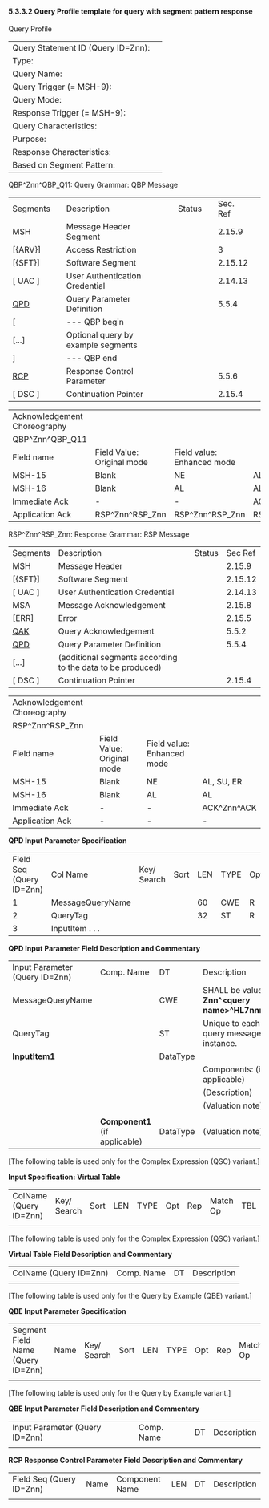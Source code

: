#### 5.3.3.2 Query Profile template for query with segment pattern response

Query Profile

|     |     |
| --- | --- |
| Query Statement ID (Query ID=Znn): |  |
| Type: |  |
| Query Name: |  |
| Query Trigger (= MSH-9): |  |
| Query Mode: |  |
| Response Trigger (= MSH-9): |  |
| Query Characteristics: |  |
| Purpose: |  |
| Response Characteristics: |  |
| Based on Segment Pattern: |  |

QBP^Znn^QBP_Q11: Query Grammar: QBP Message

|     |     |     |     |     |     |     |     |
| --- | --- | --- | --- | --- | --- | --- | --- |
| Segments |  | Description |  | Status |  | Sec. Ref |  |
| MSH |  | Message Header Segment |  |  |  | 2.15.9 |  |
| [\{ARV}] |  | Access Restriction |  |  |  | 3 |  |
| [\{SFT}] |  | Software Segment |  |  |  | 2.15.12 |  |
| [ UAC ] |  | User Authentication Credential |  |  |  | 2.14.13 |  |
| [QPD](#QPD) |  | Query Parameter Definition |  |  |  | 5.5.4 |  |
| [ |  | --- QBP begin |  |  |  |  |  |
| [...] |  | Optional query by example segments |  |  |  |  |  |
| ] |  | --- QBP end |  |  |  |  |  |
| [RCP](#RCP) |  | Response Control Parameter |  |  |  | 5.5.6 |  |
| [ DSC ] |  | Continuation Pointer |  |  |  | 2.15.4 |  |

|     |     |     |     |
| --- | --- | --- | --- |
| Acknowledgement Choreography |  |  |  |
| QBP^Znn^QBP_Q11 |  |  |  |
| Field name | Field Value: Original mode | Field value: Enhanced mode |  |
| MSH-15 | Blank | NE | AL, SU, ER |
| MSH-16 | Blank | AL | AL |
| Immediate Ack | - | - | ACK^Znn^ACK |
| Application Ack | RSP^Znn^RSP_Znn | RSP^Znn^RSP_Znn | RSP^Znn^RSP_Znn |

RSP^Znn^RSP_Znn: Response Grammar: RSP Message

|     |     |     |     |
| --- | --- | --- | --- |
| Segments | Description | Status | Sec Ref |
| MSH | Message Header |  | 2.15.9 |
| [\{SFT}] | Software Segment |  | 2.15.12 |
| [ UAC ] | User Authentication Credential |  | 2.14.13 |
| MSA | Message Acknowledgement |  | 2.15.8 |
| [ERR] | Error |  | 2.15.5 |
| [QAK](#QAK) | Query Acknowledgement |  | 5.5.2 |
| [QPD](#QPD) | Query Parameter Definition |  | 5.5.4 |
| [...] | (additional segments according to the data to be produced) |  |  |
| [ DSC ] | Continuation Pointer |  | 2.15.4 |

|     |     |     |     |
| --- | --- | --- | --- |
| Acknowledgement Choreography |  |  |  |
| RSP^Znn^RSP_Znn |  |  |  |
| Field name | Field Value: Original mode | Field value: Enhanced mode |  |
| MSH-15 | Blank | NE | AL, SU, ER |
| MSH-16 | Blank | AL | AL |
| Immediate Ack | - | - | ACK^Znn^ACK |
| Application Ack | - | - | - |

**QPD Input Parameter Specification**

|     |     |     |     |     |     |     |     |     |     |     |     |     |
| --- | --- | --- | --- | --- | --- | --- | --- | --- | --- | --- | --- | --- |
| Field Seq (Query ID=Znn) | Col Name | Key/ Search | Sort | LEN | TYPE | Opt | Rep | Match Op | TBL | Segment Field Name | Service Identifier Code | Element Name |
| 1 | MessageQueryName |  |  | 60 | CWE | R |  |  |  |  |  |  |
| 2 | QueryTag |  |  | 32 | ST | R |  |  |  |  |  |  |
| 3 | InputItem . . . |  |  |  |  |  |  |  |  |  |  |  |

**QPD Input Parameter Field Description and Commentary**

|     |     |     |     |
| --- | --- | --- | --- |
| Input Parameter (Query ID=Znn) | Comp. Name | DT | Description |
| MessageQueryName |  | CWE | SHALL be valued **Znn^&lt;query name>^HL7nnnn**. |
| QueryTag |  | ST | Unique to each query message instance. |
| **InputItem1** |  | DataType |  |
|  |  |  | Components: (if applicable) |
|  |  |  | (Description) |
|  |  |  | (Valuation note) |
|  |  |  |  |
|  | **Component1** (if applicable) | DataType | (Valuation note) |

[The following table is used only for the Complex Expression (QSC) variant.]

**Input Specification: Virtual Table**

|     |     |     |     |     |     |     |     |     |     |     |     |
| --- | --- | --- | --- | --- | --- | --- | --- | --- | --- | --- | --- |
| ColName (Query ID=Znn) | Key/ Search | Sort | LEN | TYPE | Opt | Rep | Match Op | TBL | Segment Field Name | Service Identifier Code | Element Name |
|  |  |  |  |  |  |  |  |  |  |  |  |

[The following table is used only for the Complex Expression (QSC) variant.]

**Virtual Table Field Description and Commentary**

|     |     |     |     |
| --- | --- | --- | --- |
| ColName (Query ID=Znn) | Comp. Name | DT | Description |
|  |  |  |  |

[The following table is used only for the Query by Example (QBE) variant.]

**QBE Input Parameter Specification**

|     |     |     |     |     |     |     |     |     |     |     |     |
| --- | --- | --- | --- | --- | --- | --- | --- | --- | --- | --- | --- |
| Segment Field Name (Query ID=Znn) | Name | Key/ Search | Sort | LEN | TYPE | Opt | Rep | Match Op | TBL | Service Identifier Code | Element Name |
|  |  |  |  |  |  |  |  |  |  |  |  |

[The following table is used only for the Query by Example variant.]

**QBE Input Parameter Field Description and Commentary**

|     |     |     |     |
| --- | --- | --- | --- |
| Input Parameter (Query ID=Znn) | Comp. Name | DT | Description |
|  |  |  |  |

**RCP Response Control Parameter Field Description and Commentary**

|     |     |     |     |     |     |
| --- | --- | --- | --- | --- | --- |
| Field Seq (Query ID=Znn) | Name | Com­po­nent Name | LEN | DT | Description |
|  |  |  |  |  |  |
